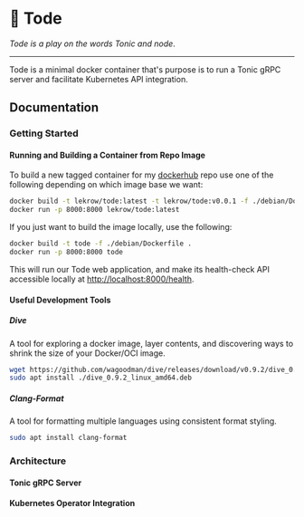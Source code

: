 # :frog: Tode

_Tode is a play on the words Tonic and node_.

---
Tode is a minimal docker container that's purpose is to run a Tonic gRPC server and facilitate Kubernetes API integration.

## Documentation

### Getting Started

#### Running and Building a Container from Repo Image

To build a new tagged container for my [dockerhub](https://hub.docker.com/) repo use one of the following depending on which image base we want:

```sh
docker build -t lekrow/tode:latest -t lekrow/tode:v0.0.1 -f ./debian/Dockerfile .
docker run -p 8000:8000 lekrow/tode:latest
```

If you just want to build the image locally, use the following:

```sh
docker build -t tode -f ./debian/Dockerfile .
docker run -p 8000:8000 tode
```

This will run our Tode web application, and make its health-check API accessible locally at <http://localhost:8000/health>.

#### Useful Development Tools

##### Dive

A tool for exploring a docker image, layer contents, and discovering ways to shrink the size of your Docker/OCI image.

```sh
wget https://github.com/wagoodman/dive/releases/download/v0.9.2/dive_0.9.2_linux_amd64.deb
sudo apt install ./dive_0.9.2_linux_amd64.deb
```

##### Clang-Format

A tool for formatting multiple languages using consistent format styling.

```sh
sudo apt install clang-format
```

### Architecture

#### Tonic gRPC Server

#### Kubernetes Operator Integration
